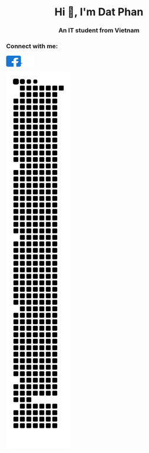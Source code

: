 <h1 align="center">Hi 👋, I'm Dat Phan</h1>
<h3 align="center">An IT student from Vietnam</h3>

<h3 align="left">Connect with me:</h3>
<p align="left">
    <a
        href="https://www.facebook.com/profile.php?id=100011347858353"
        target="blank"
    >
        <img align="center" src="./assets/facebook.svg" alt="facebook" height="30" width="40" />
    </a>
    <a href="https://twitter.com/pdquocdat" target="blank">
        <img align="center" src="./assets/X.svg" alt="X" height="30" />
    </a>
</p>

![Snake SVG](https://github.com/pdqdat/pdqdat/blob/output/github-contribution-grid-snake.svg)

<!--
**pdqdat/pdqdat** is a ✨ _special_ ✨ repository because its `README.md` (this file) appears on your GitHub profile.

Here are some ideas to get you started:

- 🔭 I’m currently working on ...
- 🌱 I’m currently learning ...
- 👯 I’m looking to collaborate on ...
- 🤔 I’m looking for help with ...
- 💬 Ask me about ...
- 📫 How to reach me: ...
- 😄 Pronouns: ...
- ⚡ Fun fact: ...
-->
